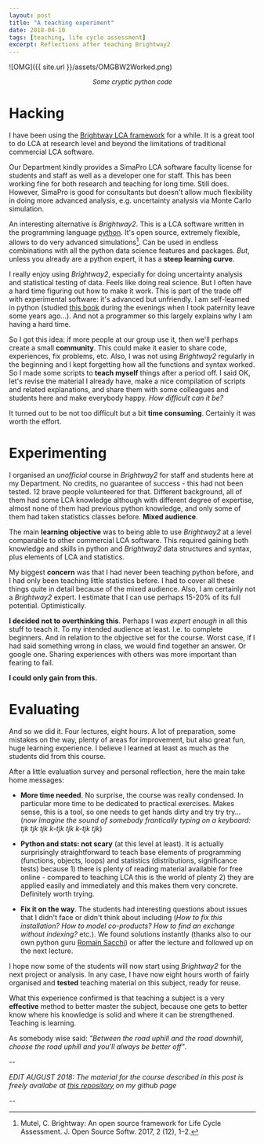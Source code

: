 ```yaml
---
layout: post
title: "A teaching experiment"
date: 2018-04-10
tags: [teaching, life cycle assessment]
excerpt: Reflections after teaching Brightway2
---
```



![OMG]({{ site.url }}/assets/OMGBW2Worked.png)
<center><i><font size="2">Some cryptic python code</font></i></center>


# Hacking

I have been using the [Brightway LCA framework](https://brightwaylca.org/) for a while. It is a great tool to do LCA at research level and beyond the limitations of traditional commercial LCA software. 

Our Department kindly provides a SimaPro LCA software faculty license for students and staff as well as a developer one for staff. This has been working fine for both research and teaching for long time. Still does. However, SimaPro is good for consultants but doesn't allow much flexibility in doing more advanced analysis, e.g. uncertainty analysis via Monte Carlo simulation. 

An interesting alternative is _Brightway2_. This is a LCA software written in the programming language [python](https://en.wikipedia.org/wiki/Python_(programming_language)). It's open source, extremely flexible, allows to do very advanced simulations[^1]. Can be used in endless combinations with all the python data science features and packages. _But_, unless you already are a python expert, it has a **steep learning curve**.

I really enjoy using _Brightway2_, especially for doing uncertainty analysis and statistical testing of data. Feels like doing real science. But I often have a hard time figuring out how to make it work. This is part of the trade off with experimental software: it's advanced but unfriendly. I am self-learned in python (studied [this book](https://learnpythonthehardway.org/python3/) during the evenings when I took paternity leave some years ago...). And not a programmer so this largely explains why I am having a hard time. 

So I got this idea: if more people at our group use it, then we'll perhaps create a small **community**. This could make it easier to share code, experiences, fix problems, etc. Also, I was not using _Brightway2_ regularly in the beginning and I kept forgetting how all the functions and syntax worked. So I made some scripts to **teach myself** things after a period off.  I said OK, let's revise the material I already have, make a nice compilation of scripts and related explanations, and share them with some colleagues and students here and make everybody happy. _How difficult can it be?_

It turned out to be not too difficult but a bit **time consuming**. Certainly it was worth the effort.

# Experimenting 

I organised an _unofficial_ course in _Brightway2_ for staff and students here at my Department. No credits, no guarantee of success - this had not been tested. 
12 brave people volunteered for that. Different background, all of them had some LCA knowledge although with different degree of expertise, almost none of them had previous python knowledge, and only some of them had taken statistics classes before. **Mixed audience**.

The main **learning objective** was to being able to use _Brightway2_ at a level comparable to other commercial LCA software. This required gaining both knowledge and skills in python and _Brightway2_ data structures and syntax, plus elements of LCA and statistics. 

My biggest **concern** was that I had never been teaching python before, and I had only been teaching little statistics before. I had to cover all these things quite in detail because of the mixed audience. Also, I am certainly not a _Brightway2_ expert. I estimate that I can use perhaps 15-20% of its full potential. Optimistically.

**I decided not to overthinking this**. Perhaps I was _expert enough_ in all this stuff to teach it. To my intended audience at least. I.e. to complete beginners. And in relation to the objective set for the course. Worst case, if I had said something wrong in class, we would find together an answer. Or google one. Sharing experiences with others was more important than fearing to fail. 

**I could only gain from this.**


# Evaluating

And so we did it. Four lectures, eight hours. A lot of preparation, some mistakes on the way, plenty of areas for improvement, but also great fun, huge learning experience. I believe I learned at least as much as the students did from this course. 

After a little evaluation survey and personal reflection, here the main take home messages:

- **More time needed**. No surprise, the course was really condensed. In particular more time to be dedicated to practical exercises. Makes sense, this is a tool, so one needs to get hands dirty and try try try...(_now imagine the sound of somebody frantically typing on a keyboard: tjk tjk tjk k-tjk tjk k-tjk tjk_)

- **Python and stats: not scary** (at this level at least). It is actually surprisingly straightforward to teach base elements of programming (functions, objects, loops) and statistics (distributions, significance tests) because 1) there is plenty of reading material available for free online - compared to teaching LCA this is the world of plenty 2) they are applied easily and immediately and this makes them very concrete. Definitely worth trying.

- **Fix it on the way**. The students had interesting questions about issues that I didn't face or didn't think about including (_How to fix this installation?_ _How to model co-products?_ _How to find an exchange without indexing?_ etc.). We found solutions instantly (thanks also to our own python guru [Romain Sacchi](http://personprofil.aau.dk/126896?lang=en)) or after the lecture and followed up on the next lecture.

I hope now some of the students will now start using _Brightway2_ for the next project or analysis. In any case, I have now eight hours worth of fairly organised and **tested** teaching material on this subject, ready for reuse. 

What this experience confirmed is that teaching a subject is a very **effective** method to better master the subject, because one gets to better know where his knowledge is solid and where it can be strengthened.  Teaching is learning. 

As somebody wise said: _"Between the road uphill and the road downhill, choose the road uphill and you'll always be better off"_.

--

_EDIT AUGUST 2018: The material for the course described in this post is freely availabe at [this repository](https://github.com/massimopizzol/B4B) on my github page_

--


[^1]: Mutel, C. Brightway: An open source framework for Life Cycle Assessment. J. Open Source Softw. 2017, 2 (12), 1–2.

